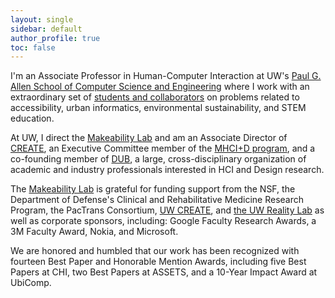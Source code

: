 ```yaml
---
layout: single
sidebar: default
author_profile: true
toc: false
---
```

I'm an Associate Professor in Human-Computer Interaction at UW's [Paul G. Allen School of Computer Science and Engineering](http://cs.washington.edu/) where I work with an extraordinary set of [students and collaborators](https://makeabilitylab.cs.washington.edu/people/) on problems related to accessibility, urban informatics, environmental sustainability, and STEM education.

At UW, I direct the [Makeability Lab](http://makeabilitylab.io/) and am an Associate Director of [CREATE](https://create.uw.edu/), an Executive Committee member of the [MHCI+D program](https://mhcid.washington.edu/), and a co-founding member of [DUB](http://dub.washington.edu), a large, cross-disciplinary organization of academic and industry professionals interested in HCI and Design research.

The [Makeability Lab](https://makeabilitylab.cs.washington.edu) is grateful for funding support from the NSF, the Department of Defense's Clinical and Rehabilitative Medicine Research Program, the PacTrans Consortium,  [UW CREATE](https://create.uw.edu/), and [the UW Reality Lab](https://realitylab.uw.edu/) as well as corporate sponsors, including: Google Faculty Research Awards, a 3M Faculty Award, Nokia, and Microsoft. 

We are honored and humbled that our work has been recognized with fourteen Best Paper and Honorable Mention Awards, including five Best Papers at CHI, two Best Papers at ASSETS, and a 10-Year Impact Award at UbiComp.
